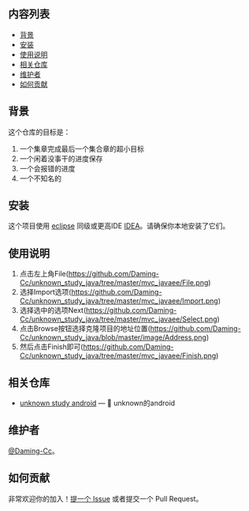 
## 内容列表

- [背景](#背景)
- [安装](#安装)
- [使用说明](#使用说明)
- [相关仓库](#相关仓库)
- [维护者](#维护者)
- [如何贡献](#如何贡献)

## 背景

这个仓库的目标是：

1. 一个集章完成最后一个集合章的超小目标
2. 一个闲着没事干的进度保存
3. 一个会报错的进度
4. 一个不知名的

## 安装

这个项目使用 [eclipse](https://www.eclipse.org/) 同级或更高IDE [IDEA](https://www.jetbrains.com/products.html#type=ide)。请确保你本地安装了它们。

## 使用说明

1. 点击左上角File(https://github.com/Daming-Cc/unknown_study_java/tree/master/mvc_javaee/File.png)
2. 选择Import选项(https://github.com/Daming-Cc/unknown_study_java/tree/master/mvc_javaee/Import.png)
3. 选择选中的选项Next(https://github.com/Daming-Cc/unknown_study_java/tree/master/mvc_javaee/Select.png)
4. 点击Browse按钮选择克隆项目的地址位置(https://github.com/Daming-Cc/unknown_study_java/blob/master/image/Address.png)
5. 然后点击Finish即可(https://github.com/Daming-Cc/unknown_study_java/tree/master/mvc_javaee/Finish.png)
## 相关仓库

- [unknown study android](https://github.com/Daming-Cc/unknown_study_android) — 💌 unknown的android

## 维护者

[@Daming-Cc](https://github.com/Daming-Cc)。

## 如何贡献

非常欢迎你的加入！[提一个 Issue](https://github.com/Daming-Cc/unknown_study_java/issues/new) 或者提交一个 Pull Request。
